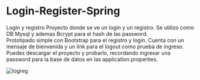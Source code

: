 # Login-Register-Spring
Login y registro
Proyecto donde se ve un login y un registro. Se utilizo como DB Mysql y ademas Bcrypt para el hash de las password.<br>
Prototipado simple con Bootstrap para el registro y login. Cuenta con un mensaje de bienvenida y un link para el logout como prueba de ingreso.<br>
Puedes descargar el proyecto y probarlo, recordando ingresar una password para la base de datos en las application.properties.


![logreg](https://github.com/polentzisb/Login-Register-Spring/assets/75914262/43eb1263-c974-433a-a8d9-247abec4ad64)
